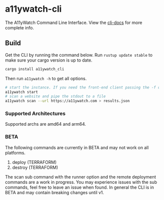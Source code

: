 # a11ywatch-cli

The A11yWatch Command Line Interface. View the [cli-docs](https://docs.a11ywatch.com/documentation/cli/) for more complete info.

## Build

Get the CLI by running the command below. Run `rustup update stable` to make sure your cargo version is up to date.

```sh
cargo install a11ywatch_cli
```

Then run `a11ywatch -h` to get all options.

```sh
# start the instance. If you need the front-end client passing the -f option
a11ywatch start
# scan a website and pipe the stdout to a file
a11ywatch scan --url https://a11ywatch.com > results.json
```

### Supported Architectures

Supported archs are amd64 and arm64.

### BETA

The following commands are currently in BETA and may not work on all platforms.

1. deploy (TERRAFORM)
1. destroy (TERRAFORM)

The scan sub command with the runner option and the remote deployment commands are a work in progress. You may experience issues with the sub commands, feel free to leave an issue when found. In general the CLI is in BETA and may contain breaking changes until v1.
